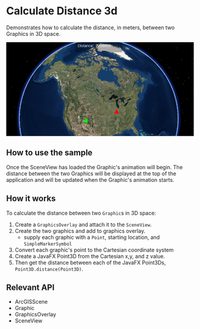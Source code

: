 <h1>Calculate Distance 3d</h1>

<p>Demonstrates how to calculate the distance, in meters, between two Graphics in 3D space.</p>

<p><img src="CalculateDistance3d.png"/></p>

<h2>How to use the sample</h2>

<p>Once the SceneView has loaded the Graphic's animation will begin. The distance between the two Graphics will be displayed at the top of the application and will be updated when the Graphic's animation starts. </p>

<h2>How it works</h2>

<p>To calculate the distance between two <code>Graphic</code>s in 3D space:</p>

<ol>
<li>Create a <code>GraphicsOverlay</code> and attach it to the <code>SceneView</code>.</li>
<li>Create the two graphics and add to graphics overlay.
<ul><li>supply each graphic with a <code>Point</code>, starting location, and <code>SimpleMarkerSymbol</code></li></ul></li>
<li>Convert each graphic's point to the Cartesian coordinate system</li>
<li>Create a JavaFX Point3D from the Cartesian x,y, and z value.</li>
<li>Then get the distance between each of the JavaFX Point3Ds, <code>Point3D.distance(Point3D)</code>.</li>
</ol>

<h2>Relevant API</h2>

<ul>
<li>ArcGISScene</li>
<li>Graphic</li>
<li>GraphicsOverlay</li>
<li>SceneView</li>
</ul>
